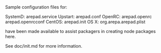 Sample configuration files for:

SystemD: arepad.service
Upstart: arepad.conf
OpenRC:  arepad.openrc
         arepad.openrcconf
CentOS:  arepad.init
OS X:    org.arepa.arepad.plist

have been made available to assist packagers in creating node packages here.

See doc/init.md for more information.
